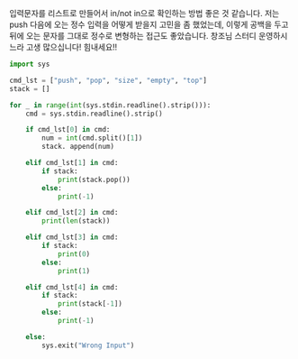 입력문자를 리스트로 만들어서 in/not in으로 확인하는 방법 좋은 것 같습니다.
저는 push 다음에 오는 정수 입력을 어떻게 받을지 고민을 좀 했었는데, 이렇게 공백을 두고 뒤에 오는 문자를 그대로 정수로 변형하는 접근도 좋았습니다.
창조님 스터디 운영하시느라 고생 많으십니다! 힘내세요!!

```python
import sys

cmd_lst = ["push", "pop", "size", "empty", "top"]
stack = []

for _ in range(int(sys.stdin.readline().strip())):
    cmd = sys.stdin.readline().strip()

    if cmd_lst[0] in cmd:
        num = int(cmd.split()[1])
        stack. append(num)

    elif cmd_lst[1] in cmd:
        if stack:
            print(stack.pop())
        else:
            print(-1)

    elif cmd_lst[2] in cmd:
        print(len(stack))

    elif cmd_lst[3] in cmd:
        if stack:
            print(0)
        else:
            print(1)

    elif cmd_lst[4] in cmd:
        if stack:
            print(stack[-1])
        else:
            print(-1)

    else:
        sys.exit("Wrong Input")
```
